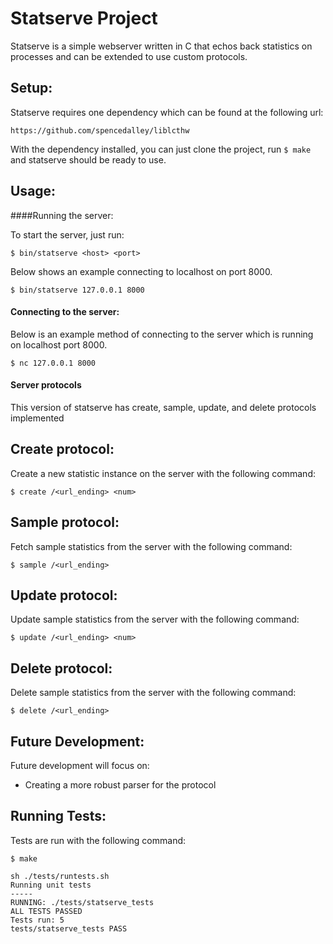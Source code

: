 # Statserve Project
Statserve is a simple webserver written in C that echos back statistics on processes and can be extended to use custom protocols. 

## Setup: 
Statserve requires one dependency which can be found at the following url: 

`https://github.com/spencedalley/liblcthw`

With the dependency installed, you can just clone the project, run `$ make` and statserve should be ready to use. 

## Usage:

####Running the server:

To start the server, just run: 
```
$ bin/statserve <host> <port>
```
Below shows an example connecting to localhost on port 8000. 

```
$ bin/statserve 127.0.0.1 8000
```

#### Connecting to the server:
Below is an example method of connecting to the server which is running on localhost port 8000.
```
$ nc 127.0.0.1 8000
```

#### Server protocols
This version of statserve has create, sample, update, and delete protocols implemented

Create protocol:
----------------------------------------
Create a new statistic instance on the server with the following command: 

```
$ create /<url_ending> <num> 
```
Sample protocol:
----------------------------------------
Fetch sample statistics from the server with the following command: 

```
$ sample /<url_ending> 
```

Update protocol:
----------------------------------------
Update sample statistics from the server with the following command: 

```
$ update /<url_ending> <num>
```

Delete protocol:
----------------------------------------
Delete sample statistics from the server with the following command: 

```
$ delete /<url_ending> 
```
## Future Development: 

Future development will focus on: 
* Creating a more robust parser for the protocol

## Running Tests: 
Tests are run with the following command: 
```
$ make

sh ./tests/runtests.sh
Running unit tests
-----
RUNNING: ./tests/statserve_tests
ALL TESTS PASSED
Tests run: 5
tests/statserve_tests PASS
```
